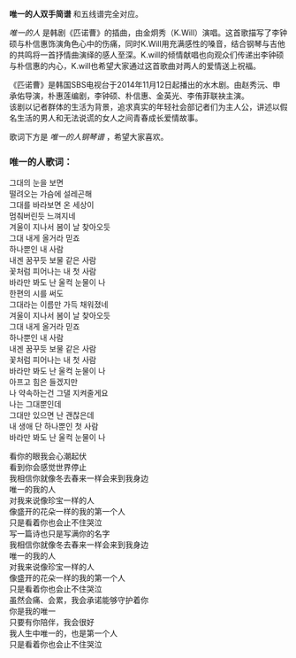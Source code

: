 

**唯一的人双手简谱** 和五线谱完全对应。

_唯一的人_
是韩剧《匹诺曹》的插曲，由金炯秀（K.Will）演唱。这首歌描写了李钟硕与朴信惠饰演角色心中的伤痛，同时K.Will用充满感性的嗓音，结合钢琴与吉他的共鸣将一首抒情曲演绎的感人至深。K.will的倾情献唱也向观众们传递出李钟硕与朴信惠的内心，K.will也希望大家通过这首歌曲对两人的爱情送上祝福。

《匹诺曹》是韩国SBS电视台于2014年11月12日起播出的水木剧。由赵秀沅、申承佑导演，朴惠莲编剧，李钟硕、朴信惠、金英光、李侑菲联袂主演。  
该剧以记者群体的生活为背景，追求真实的年轻社会部记者们为主人公，讲述以假名生活的男人和无法说谎的女人之间青春成长爱情故事。

歌词下方是 _唯一的人钢琴谱_ ，希望大家喜欢。

### 唯一的人歌词：

그대의 눈을 보면  
떨려오는 가슴에 설레곤해  
그대를 바라보면 온 세상이  
멈춰버린듯 느껴지네  
겨울이 지나서 봄이 날 찾아오듯  
그대 내게 올거라 믿죠  
하나뿐인 내 사람  
내겐 꿈꾸듯 보물 같은 사람  
꽃처럼 피어나는 내 첫 사람  
바라만 봐도 난 울컥 눈물이 나  
한편의 시를 써도  
그대라는 이름만 가득 채워졌네  
겨울이 지나서 봄이 날 찾아오듯  
그대 내게 올거라 믿죠  
하나뿐인 내 사람  
내겐 꿈꾸듯 보물 같은 사람  
꽃처럼 피어나는 내 첫 사람  
바라만 봐도 난 울컥 눈물이 나  
아프고 힘은 들겠지만  
나 약속하는건 그댈 지켜줄게요  
나는 그대뿐인데  
그대만 있으면 난 괜찮은데  
내 생애 단 하나뿐인 첫 사람  
바라만 봐도 난 울컥 눈물이 나

看你的眼我会心潮起伏  
看到你会感觉世界停止  
我相信你就像冬去春来一样会来到我身边  
唯一的我的人  
对我来说像珍宝一样的人  
像盛开的花朵一样的我的第一个人  
只是看着你也会止不住哭泣  
写一篇诗也只是写满你的名字  
我相信你就像冬去春来一样会来到我身边  
唯一的我的人  
对我来说像珍宝一样的人  
像盛开的花朵一样的我的第一个人  
只是看着你也会止不住哭泣  
虽然会痛、会累，我会承诺能够守护着你  
你是我的唯一  
只要有你陪伴，我会很好  
我人生中唯一的，也是第一个人  
只是看着你也会止不住哭泣

